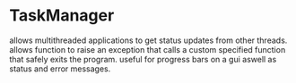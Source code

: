 # TaskManager
allows multithreaded applications to get status updates from other threads.
allows function to raise an exception that calls a custom specified function that safely exits the program.
useful for progress bars on a gui aswell as status and error messages.
